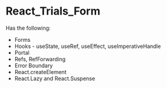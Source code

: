 # React_Trials_Form

Has the following:

- Forms
- Hooks - useState, useRef, useEffect, useImperativeHandle
- Portal
- Refs, RefForwarding
- Error Boundary
- React.createElement
- React.Lazy and React.Suspense
